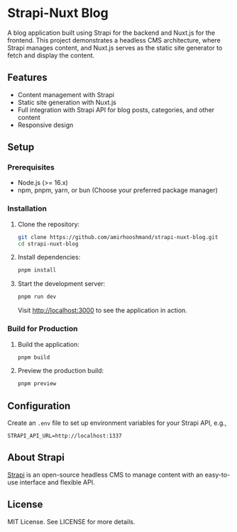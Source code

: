 # Strapi-Nuxt Blog

A blog application built using Strapi for the backend and Nuxt.js for the frontend. This project demonstrates a headless CMS architecture, where Strapi manages content, and Nuxt.js serves as the static site generator to fetch and display the content.

## Features

- Content management with Strapi
- Static site generation with Nuxt.js
- Full integration with Strapi API for blog posts, categories, and other content
- Responsive design

## Setup

### Prerequisites
- Node.js (>= 16.x)
- npm, pnpm, yarn, or bun (Choose your preferred package manager)

### Installation

1. Clone the repository:
    ```bash
    git clone https://github.com/amirhooshmand/strapi-nuxt-blog.git
    cd strapi-nuxt-blog
    ```

2. Install dependencies:
    ```bash
    pnpm install
    ```

3. Start the development server:
    ```bash
    pnpm run dev
    ```

    Visit [http://localhost:3000](http://localhost:3000) to see the application in action.

### Build for Production

1. Build the application:
    ```bash
    pnpm build
    ```

2. Preview the production build:
    ```bash
    pnpm preview
    ```

## Configuration

Create an `.env` file to set up environment variables for your Strapi API, e.g.,

```
STRAPI_API_URL=http://localhost:1337
```

## About Strapi

[Strapi](https://strapi.io/) is an open-source headless CMS to manage content with an easy-to-use interface and flexible API.

## License

MIT License. See LICENSE for more details.
